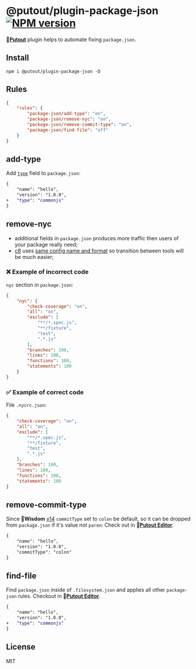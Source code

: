 # @putout/plugin-package-json [![NPM version][NPMIMGURL]][NPMURL]

[NPMIMGURL]: https://img.shields.io/npm/v/@putout/plugin-package-json.svg?style=flat&longCache=true
[NPMURL]: https://npmjs.org/package/@putout/plugin-package-json"npm"

🐊[**Putout**](https://github.com/coderaiser/putout) plugin helps to automate fixing `package.json`.

## Install

```
npm i @putout/plugin-package-json -D
```

## Rules

```json
{
    "rules": {
        "package-json/add-type": "on",
        "package-json/remove-nyc": "on",
        "package-json/remove-commit-type": "on",
        "package-json/find-file": "off"
    }
}
```

## add-type

Add [`type`](https://nodejs.org/dist/latest-v17.x/docs/api/packages.html#type) field to `package.json`:

```diff
{
    "name": "hello",
    "version": "1.0.0",
+   "type": "commonjs"
}
```

## remove-nyc

- additional fields in `package.json` produces more traffic then users of your package really need;
- [c8](https://github.com/bcoe/c8) uses [same config name and format](https://github.com/bcoe/c8/blob/v7.3.5/lib/parse-args.js#L8) so transition between tools will be much easier;

### ❌ Example of incorrect code

`nyc` section in `package.json`:

```json
{
    "nyc": {
        "check-coverage": "on",
        "all": "on",
        "exclude": [
            "**/*.spec.js",
            "**/fixture",
            "test",
            ".*.js"
        ],
        "branches": 100,
        "lines": 100,
        "functions": 100,
        "statements": 100
    }
}
```

### ✅ Example of correct code

File `.nycrc.json`:

```json
{
    "check-coverage": "on",
    "all": "on",
    "exclude": [
        "**/*.spec.js",
        "**/fixture",
        "test",
        ".*.js"
    ],
    "branches": 100,
    "lines": 100,
    "functions": 100,
    "statements": 100
}
```

## remove-commit-type

Since 🎁**Wisdom** [v14](https://github.com/coderaiser/wisdom/releases/tag/v14.0.0) `commitType` set to `colon` be default, so it can be dropped from `package.json` if it's value not `paren`:
Check out in 🐊[**Putout Editor**](https://putout.cloudcmd.io/#/gist/eb12c902c8e99effc91ae44119d625d7/8e60d60b2c2e7bb28ca5b2eba61715a062ac5319).

```diff
{
    "name": "hello",
    "version": "1.0.0",
    "commitType": "colon"
}
```

## find-file

Find `package.json` inside of `.filesystem.json` and applies all other `package-json` rules.
Checkout in 🐊[**Putout Editor**](https://putout.cloudcmd.io/#/gist/325233d19fde0acacadbcf1f42dd3bb2/124a50fe0e92c6c3cab24f8b87c33b202dc3e540).

```diff
{
    "name": "hello",
    "version": "1.0.0",
+   "type": "commonjs"
}
```

## License

MIT
